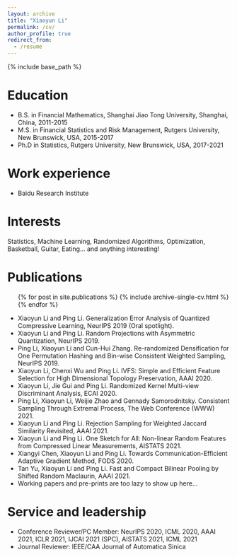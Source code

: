 ```yaml
---
layout: archive
title: "Xiaoyun Li"
permalink: /cv/
author_profile: true
redirect_from:
  - /resume
---
```


{% include base_path %}

Education
======
* B.S. in Financial Mathematics, Shanghai Jiao Tong University, Shanghai, China, 2011-2015
* M.S. in Financial Statistics and Risk Management, Rutgers University, New Brunswick, USA, 2015-2017
* Ph.D in Statistics, Rutgers University, New Brunswick, USA, 2017-2021

Work experience
======
* Baidu Research Institute

Interests
======
Statistics, Machine Learning, Randomized Algorithms, Optimization, Basketball, Guitar, Eating... and anything interesting!

Publications
======
  <ul>{% for post in site.publications %}
    {% include archive-single-cv.html %}
  {% endfor %}</ul>

* Xiaoyun Li and Ping Li. Generalization Error Analysis of Quantized Compressive Learning, NeurIPS 2019 (Oral spotlight).
* Xiaoyun Li and Ping Li. Random Projections with Asymmetric Quantization, NeurIPS 2019.
* Ping Li, Xiaoyun Li and Cun-Hui Zhang. Re-randomized Densification for One Permutation Hashing and Bin-wise Consistent Weighted Sampling, NeurIPS 2019.
* Xiaoyun Li, Chenxi Wu and Ping Li. IVFS: Simple and Efficient Feature Selection for High Dimensional Topology Preservation, AAAI 2020.
* Xiaoyun Li, Jie Gui and Ping Li. Randomized Kernel Multi-view Discriminant Analysis, ECAI 2020.
* Ping Li, Xiaoyun Li, Weijie Zhao and Gennady Samorodnitsky. Consistent Sampling Through Extremal Process, The Web Conference (WWW) 2021.
* Xiaoyun Li and Ping Li. Rejection Sampling for Weighted Jaccard Similarity Revisited, AAAI 2021.
* Xiaoyun Li and Ping Li. One Sketch for All: Non-linear Random Features from Compressed Linear Measurements, AISTATS 2021.
* Xiangyi Chen, Xiaoyun Li and Ping Li. Towards Communication-Efficient Adaptive Gradient Method, FODS 2020.
* Tan Yu, Xiaoyun Li and Ping Li. Fast and Compact Bilinear Pooling by Shifted Random Maclaurin, AAAI 2021.
* Working papers and pre-prints are too lazy to show up here...

Service and leadership
======
* Conference Reviewer/PC Member: NeurIPS 2020, ICML 2020, AAAI 2021, ICLR 2021, IJCAI 2021 (SPC), AISTATS 2021, ICML 2021
* Journal Reviewer: IEEE/CAA Journal of Automatica Sinica
